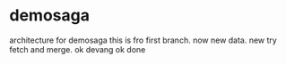 # demosaga
architecture for demosaga
this is fro first branch.
now new data.
new try fetch and merge.
ok devang
ok done
